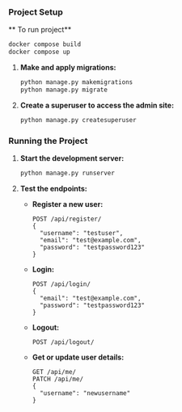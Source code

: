 ### Project Setup

** To run project**
```sh
docker compose build
docker compose up
```

1. **Make and apply migrations:**

   ```sh
   python manage.py makemigrations
   python manage.py migrate
   ```

2. **Create a superuser to access the admin site:**
   ```sh
   python manage.py createsuperuser
   ```

### Running the Project

1. **Start the development server:**

   ```sh
   python manage.py runserver
   ```

2. **Test the endpoints:**

   - **Register a new user:**

     ```
     POST /api/register/
     {
       "username": "testuser",
       "email": "test@example.com",
       "password": "testpassword123"
     }
     ```

   - **Login:**

     ```
     POST /api/login/
     {
       "email": "test@example.com",
       "password": "testpassword123"
     }
     ```

   - **Logout:**

     ```
     POST /api/logout/
     ```

   - **Get or update user details:**
     ```
     GET /api/me/
     PATCH /api/me/
     {
       "username": "newusername"
     }
     ```
